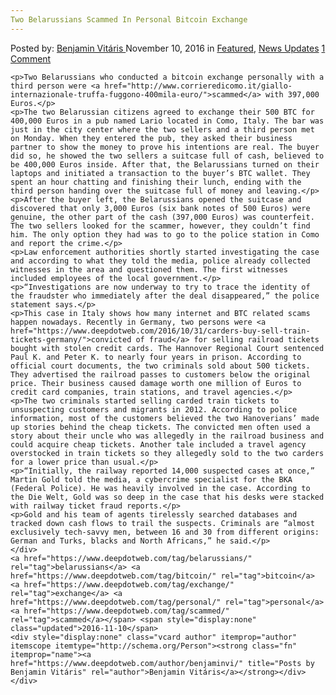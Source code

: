 ```yaml
---
Two Belarussians Scammed In Personal Bitcoin Exchange
---
```

<article class="post-listing post-16363 post type-post status-publish format-standard has-post-thumbnail hentry  tag-belarussians tag-bitcoin tag-exchange tag-personal tag-scammed">
    <div class="post-inner">
        <span>Posted by: <a href="https://www.deepdotweb.com/author/benjaminvi/" title="">Benjamin Vitáris </a></span>
    <span>November 10, 2016</span>
    <span>in <a href="https://www.deepdotweb.com/category/deepdot-news/" rel="category tag">Featured</a>, <a href="https://www.deepdotweb.com/category/news-updates/" rel="category tag">News Updates</a></span>
    <span><a href="https://www.deepdotweb.com/2016/11/10/two-belarussians-scammed-personal-bitcoin-exchange/#comments">1 Comment</a></span>
    </p>
    <div class="clear"></div>
    
    <p>Two Belarussians who conducted a bitcoin exchange personally with a third person were <a href="http://www.corrieredicomo.it/giallo-internazionale-truffa-fuggono-400mila-euro/">scammed</a> with 397,000 Euros.</p>
    <p>The two Belarussian citizens agreed to exchange their 500 BTC for 400,000 Euros in a pub named Lario located in Como, Italy. The bar was just in the city center where the two sellers and a third person met on Monday. When they entered the pub, they asked their business partner to show the money to prove his intentions are real. The buyer did so, he showed the two sellers a suitcase full of cash, believed to be 400,000 Euros inside. After that, the Belarussians turned on their laptops and initiated a transaction to the buyer’s BTC wallet. They spent an hour chatting and finishing their lunch, ending with the third person handing over the suitcase full of money and leaving.</p>
    <p>After the buyer left, the Belarussians opened the suitcase and discovered that only 3,000 Euros (six bank notes of 500 Euros) were genuine, the other part of the cash (397,000 Euros) was counterfeit. The two sellers looked for the scammer, however, they couldn’t find him. The only option they had was to go to the police station in Como and report the crime.</p>
    <p>Law enforcement authorities shortly started investigating the case and according to what they told the media, police already collected witnesses in the area and questioned them. The first witnesses included employees of the local government.</p>
    <p>“Investigations are now underway to try to trace the identity of the fraudster who immediately after the deal disappeared,” the police statement says.</p>
    <p>This case in Italy shows how many internet and BTC related scams happen nowadays. Recently in Germany, two persons were <a href="https://www.deepdotweb.com/2016/10/31/carders-buy-sell-train-tickets-germany/">convicted of fraud</a> for selling railroad tickets bought with stolen credit cards. The Hannover Regional Court sentenced Paul K. and Peter K. to nearly four years in prison. According to official court documents, the two criminals sold about 500 tickets. They advertised the railroad passes to customers below the original price. Their business caused damage worth one million of Euros to credit card companies, train stations, and travel agencies.</p>
    <p>The two criminals started selling carded train tickets to unsuspecting customers and migrants in 2012. According to police information, most of the customers believed the two Hanoverians’ made up stories behind the cheap tickets. The convicted men often used a story about their uncle who was allegedly in the railroad business and could acquire cheap tickets. Another tale included a travel agency overstocked in train tickets so they allegedly sold to the two carders for a lower price than usual.</p>
    <p>“Initially, the railway reported 14,000 suspected cases at once,” Martin Gold told the media, a cybercrime specialist for the BKA (Federal Police). He was heavily involved in the case. According to the Die Welt, Gold was so deep in the case that his desks were stacked with railway ticket fraud reports.</p>
    <p>Gold and his team of agents tirelessly searched databases and tracked down cash flows to trail the suspects. Criminals are “almost exclusively tech-savvy men, between 16 and 30 from different origins: German and Turks, blacks and North Africans,” he said.</p>
    </div>
    <a href="https://www.deepdotweb.com/tag/belarussians/" rel="tag">belarussians</a> <a href="https://www.deepdotweb.com/tag/bitcoin/" rel="tag">bitcoin</a> <a href="https://www.deepdotweb.com/tag/exchange/" rel="tag">exchange</a> <a href="https://www.deepdotweb.com/tag/personal/" rel="tag">personal</a> <a href="https://www.deepdotweb.com/tag/scammed/" rel="tag">scammed</a></span> <span style="display:none" class="updated">2016-11-10</span>
    <div style="display:none" class="vcard author" itemprop="author" itemscope itemtype="http://schema.org/Person"><strong class="fn" itemprop="name"><a href="https://www.deepdotweb.com/author/benjaminvi/" title="Posts by Benjamin Vitáris" rel="author">Benjamin Vitáris</a></strong></div>
    </div>
</article>

